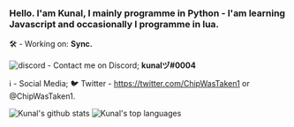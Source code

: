 
###  Hello. I'am Kunal, I mainly programme in Python - I'am learning Javascript and occasionally I programme in lua.

🛠 - Working on: **Sync.** 

![discord](https://raw.githubusercontent.com/zredrum/zredrum/master/discord.svg) - Contact me on Discord; **kunalヅ#0004**

 ℹ - Social Media;
    🐦 Twitter - https://twitter.com/ChipWasTaken1 or @ChipWasTaken1.
    
 ![Kunal's github stats](https://github-readme-stats.vercel.app/api?username=Kunal0004&show_icons=true)
 ![Kunal's top languages](https://github-readme-stats.vercel.app/api/top-langs/?username=Kunal0004)

